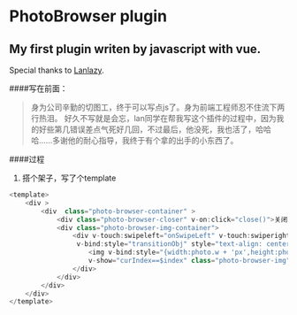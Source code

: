 PhotoBrowser plugin
==============
My first plugin writen by javascript with vue.
----
Special thanks to [Lanlazy](https://github.com/lazyhero).

####写在前面：
>身为公司辛勤的切图工，终于可以写点js了。身为前端工程师忍不住流下两行热泪。
好久不写就是会忘，lan同学在帮我写这个插件的过程中，因为我的好些第几错误差点气死好几回，不过最后，他没死，我也活了，哈哈哈……多谢他的耐心指导，我终于有个拿的出手的小东西了。

####过程
1. 搭个架子，写了个template  

```javascript
<template>
    <div >
        <div  class="photo-browser-container" >
            <div class="photo-browser-closer" v-on:click="close()">关闭</div>
            <div class="photo-browser-img-container">
                <div v-touch:swipeleft="onSwipeLeft" v-touch:swiperight="onSwipeRight"
                 v-bind:style="transitionObj" style="text-align: center;">
                    <img v-bind:style="{width:photo.w + 'px',height:photo.h+'px',marginTop:photo.mTop +'px'}" 
                    v-show="curIndex==$index" class="photo-browser-img" v-for="photo in photos" :src="photo.src">
                </div>
            </div>
        </div>
    </div>
</template>
```
